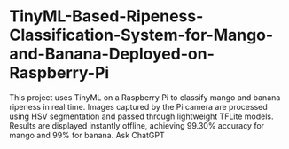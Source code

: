 # TinyML-Based-Ripeness-Classification-System-for-Mango-and-Banana-Deployed-on-Raspberry-Pi
This project uses TinyML on a Raspberry Pi to classify mango and banana ripeness in real time. Images captured by the Pi camera are processed using HSV segmentation and passed through lightweight TFLite models. Results are displayed instantly offline, achieving 99.30% accuracy for mango and 99% for banana.          Ask ChatGPT
